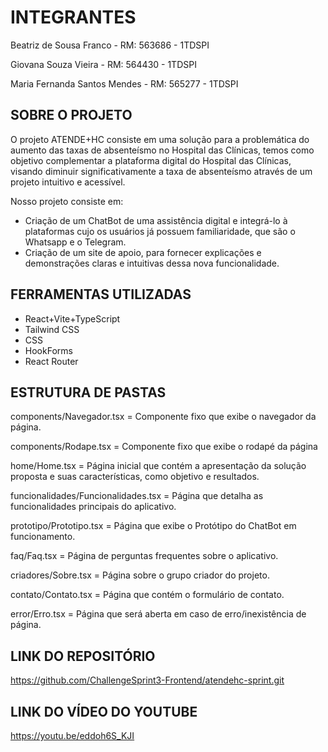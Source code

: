 # INTEGRANTES

Beatriz de Sousa Franco - RM: 563686 - 1TDSPI 

Giovana Souza Vieira - RM: 564430 - 1TDSPI

Maria Fernanda Santos Mendes - RM: 565277 - 1TDSPI

## SOBRE O PROJETO

O projeto ATENDE+HC consiste em uma solução para a problemática do aumento das taxas de absenteísmo no Hospital das Clínicas, temos como objetivo complementar a plataforma digital do Hospital das Clínicas, visando diminuir significativamente a taxa de absenteísmo através de um projeto intuitivo e acessível.

Nosso projeto consiste em:
- Criação de um ChatBot de uma assistência digital e integrá-lo à plataformas cujo os usuários já possuem familiaridade, que são o Whatsapp e o Telegram.
- Criação de um site de apoio, para fornecer explicações e demonstrações claras e intuitivas dessa nova funcionalidade.

## FERRAMENTAS UTILIZADAS

- React+Vite+TypeScript
- Tailwind CSS
- CSS
- HookForms
- React Router

## ESTRUTURA DE PASTAS

components/Navegador.tsx = Componente fixo que exibe o navegador da página.

components/Rodape.tsx = Componente fixo que exibe o rodapé da página

home/Home.tsx = Página inicial que contém a apresentação da solução proposta e suas características, como objetivo e resultados. 

funcionalidades/Funcionalidades.tsx = Página que detalha as funcionalidades principais do aplicativo. 

prototipo/Prototipo.tsx = Página que exibe o Protótipo do ChatBot em funcionamento.

faq/Faq.tsx = Página de perguntas frequentes sobre o aplicativo. 

criadores/Sobre.tsx = Página sobre o grupo criador do projeto. 

contato/Contato.tsx = Página que contém o formulário de contato.

error/Erro.tsx = Página que será aberta em caso de erro/inexistência de página.

## LINK DO REPOSITÓRIO

https://github.com/ChallengeSprint3-Frontend/atendehc-sprint.git

## LINK DO VÍDEO DO YOUTUBE

https://youtu.be/eddoh6S_KJI


